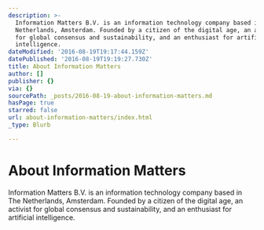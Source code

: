 ```yaml
---
description: >-
  Information Matters B.V. is an information technology company based in The
  Netherlands, Amsterdam. Founded by a citizen of the digital age, an activist
  for global consensus and sustainability, and an enthusiast for artificial
  intelligence.
dateModified: '2016-08-19T19:17:44.159Z'
datePublished: '2016-08-19T19:19:27.730Z'
title: About Information Matters
author: []
publisher: {}
via: {}
sourcePath: _posts/2016-08-19-about-information-matters.md
hasPage: true
starred: false
url: about-information-matters/index.html
_type: Blurb

---
```

# About Information Matters

Information Matters B.V. is an information technology company based in The Netherlands, Amsterdam. Founded by a citizen of the digital age, an activist for global consensus and sustainability, and an enthusiast for artificial intelligence.